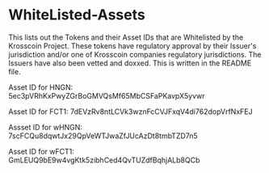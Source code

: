 # WhiteListed-Assets
This lists out the Tokens and their Asset IDs that are Whitelisted by the Krosscoin Project. These tokens have regulatory approval by their Issuer's jurisdiction and/or one of Krosscoin companies regulatory jurisdictions. The Issuers have also been vetted and doxxed. This is written in the README file.

Asset ID for HNGN: 5ec3pVRhKxPwyZGrBoGMVQsMf65MbCSFaPKavpX5yvwr

Asset ID for FCT1: 7dEVzRv8ntLCVk3wznFcCVJFxqV4di762dopVrfNxFEJ

Assset ID for wHNGN:  7scFCQu8dqwtJx29QpVeWTJwaZfJUcAzDt8tmbTZD7n5

Asset ID for wFCT1: GmLEUQ9bE9w4vgKtk5zibhCed4QvTUZdfBqhjALb8QCb
